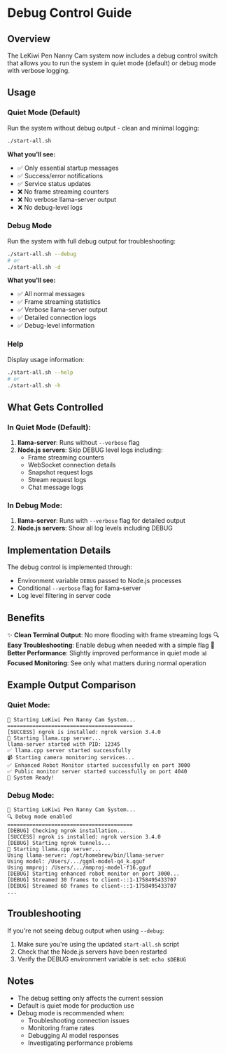 # Debug Control Guide

## Overview
The LeKiwi Pen Nanny Cam system now includes a debug control switch that allows you to run the system in quiet mode (default) or debug mode with verbose logging.

## Usage

### Quiet Mode (Default)
Run the system without debug output - clean and minimal logging:
```bash
./start-all.sh
```

**What you'll see:**
- ✅ Only essential startup messages
- ✅ Success/error notifications
- ✅ Service status updates
- ❌ No frame streaming counters
- ❌ No verbose llama-server output
- ❌ No debug-level logs

### Debug Mode
Run the system with full debug output for troubleshooting:
```bash
./start-all.sh --debug
# or
./start-all.sh -d
```

**What you'll see:**
- ✅ All normal messages
- ✅ Frame streaming statistics
- ✅ Verbose llama-server output
- ✅ Detailed connection logs
- ✅ Debug-level information

### Help
Display usage information:
```bash
./start-all.sh --help
# or
./start-all.sh -h
```

## What Gets Controlled

### In Quiet Mode (Default):
1. **llama-server**: Runs without `--verbose` flag
2. **Node.js servers**: Skip DEBUG level logs including:
   - Frame streaming counters
   - WebSocket connection details
   - Snapshot request logs
   - Stream request logs
   - Chat message logs

### In Debug Mode:
1. **llama-server**: Runs with `--verbose` flag for detailed output
2. **Node.js servers**: Show all log levels including DEBUG

## Implementation Details

The debug control is implemented through:
- Environment variable `DEBUG` passed to Node.js processes
- Conditional `--verbose` flag for llama-server
- Log level filtering in server code

## Benefits

✨ **Clean Terminal Output**: No more flooding with frame streaming logs
🔍 **Easy Troubleshooting**: Enable debug when needed with a simple flag
🚀 **Better Performance**: Slightly improved performance in quiet mode
📊 **Focused Monitoring**: See only what matters during normal operation

## Example Output Comparison

### Quiet Mode:
```
🦜 Starting LeKiwi Pen Nanny Cam System...
========================================
[SUCCESS] ngrok is installed: ngrok version 3.4.0
🤖 Starting llama.cpp server...
llama-server started with PID: 12345
✅ llama.cpp server started successfully
📹 Starting camera monitoring services...
✅ Enhanced Robot Monitor started successfully on port 3000
✅ Public monitor server started successfully on port 4040
🎉 System Ready!
```

### Debug Mode:
```
🦜 Starting LeKiwi Pen Nanny Cam System...
🔍 Debug mode enabled
========================================
[DEBUG] Checking ngrok installation...
[SUCCESS] ngrok is installed: ngrok version 3.4.0
[DEBUG] Starting ngrok tunnels...
🤖 Starting llama.cpp server...
Using llama-server: /opt/homebrew/bin/llama-server
Using model: /Users/.../ggml-model-q4_k.gguf
Using mmproj: /Users/.../mmproj-model-f16.gguf
[DEBUG] Starting enhanced robot monitor on port 3000...
[DEBUG] Streamed 30 frames to client-::1-1758495433707
[DEBUG] Streamed 60 frames to client-::1-1758495433707
...
```

## Troubleshooting

If you're not seeing debug output when using `--debug`:
1. Make sure you're using the updated `start-all.sh` script
2. Check that the Node.js servers have been restarted
3. Verify the DEBUG environment variable is set: `echo $DEBUG`

## Notes

- The debug setting only affects the current session
- Default is quiet mode for production use
- Debug mode is recommended when:
  - Troubleshooting connection issues
  - Monitoring frame rates
  - Debugging AI model responses
  - Investigating performance problems